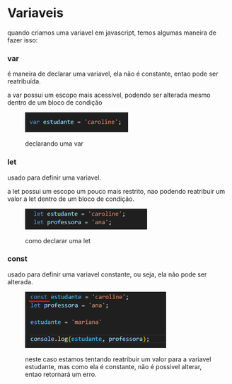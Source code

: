 # Variaveis

quando criamos uma variavel em javascript, temos algumas maneira de fazer isso:

### var

é maneira de declarar uma variavel, ela não é constante, entao pode ser reatribuída.

a var possui um escopo mais acessível, podendo ser alterada mesmo dentro de um bloco de condição

<div align="left">

<figure><img src=".gitbook/assets/image (5).png" alt=""><figcaption><p>declarando uma var</p></figcaption></figure>

</div>

### let

usado para definir uma variavel.

a let possui um escopo um pouco mais restrito, nao podendo reatribuir um valor a let dentro de um bloco de condição.&#x20;

<div align="left">

<figure><img src=".gitbook/assets/image (1) (1).png" alt=""><figcaption><p>como declarar uma let</p></figcaption></figure>

</div>

###

### const

usado para definir uma variavel constante, ou seja, ela não pode ser alterada.

<div align="left">

<figure><img src=".gitbook/assets/image (2) (1).png" alt=""><figcaption><p>neste caso estamos tentando reatribuir um valor para a variavel estudante, mas como ela é constante, não é possivel alterar, entao retornará um erro.</p></figcaption></figure>

</div>



###
